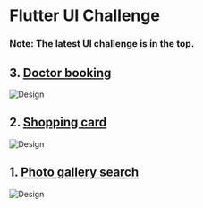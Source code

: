 # Flutter UI Challenge

### Note: The latest UI challenge is in the top.

## 3. [Doctor booking](https://github.com/qani-ajdini/flutter_ui_doctor_booking)
![Design](https://github.com/qani-ajdini/flutter_ui_doctor_booking/raw/master/image/demo.gif)
## 2. [Shopping card](https://github.com/qani-ajdini/flutter_ui_shopping_card)
![Design](https://media0.giphy.com/media/dsd62Exqc7ybWEmjYo/giphy.gif)
## 1. [Photo gallery search](https://github.com/qani-ajdini/flutter-ui-photo-gallery-search)
![Design](https://github.com/qani-ajdini/flutter-ui-photo-gallery-search/blob/master/docs/inspiration.gif)
